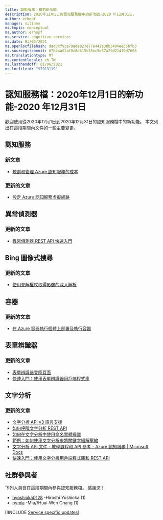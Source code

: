 ```yaml
---
title: 認知服務：檔的新功能
description: 2020年12月1日的認知服務檔中的新功能-2020 年12月31日。
author: erhopf
manager: nitinme
ms.topic: conceptual
ms.author: erhopf
ms.service: cognitive-services
ms.date: 01/05/2021
ms.openlocfilehash: dad3cf9ce79ade827e77e442a38b3404ee35bfb3
ms.sourcegitcommit: 67b44a02af0c8d615b35ec5e57a29d21419d7668
ms.translationtype: MT
ms.contentlocale: zh-TW
ms.lasthandoff: 01/06/2021
ms.locfileid: "97913119"
---
```

# <a name="cognitive-services-docs-whats-new-for-december-1-2020---december-31-2020"></a>認知服務檔：2020年12月1日的新功能-2020 年12月31日

歡迎使用從2020年12月1日到2020年12月31日的認知服務檔中的新功能。 本文列出在這段期間內文件的一些主要變更。

## <a name="cognitive-services"></a>認知服務

### <a name="new-articles"></a>新文章

- [規劃和管理 Azure 認知服務的成本](plan-manage-costs.md)

### <a name="updated-articles"></a>更新的文章

- [設定 Azure 認知服務虛擬網路](cognitive-services-virtual-networks.md)

## <a name="anomaly-detector"></a>異常偵測器

### <a name="updated-articles"></a>更新的文章

- [異常偵測器 REST API 快速入門](https://docs.microsoft.com/azure/cognitive-services/anomaly-detector/quickstarts/client-libraries?tabs=windows&pivots=rest-api)

## <a name="bing-visual-search"></a>Bing 圖像式搜尋

### <a name="updated-articles"></a>更新的文章

- [使用見解權杖取得影像的深入解析](/azure/cognitive-services/bing-visual-search/use-insights-token.md)

## <a name="containers"></a>容器

### <a name="updated-articles"></a>更新的文章

- [在 Azure 容器執行個體上部署及執行容器](/azure/cognitive-services/containers/azure-container-instance-recipe.md)

## <a name="form-recognizer"></a>表單辨識器

### <a name="updated-articles"></a>更新的文章

- [表單辨識器登陸頁面](/azure/cognitive-services/form-recognizer/index.yml)
- [快速入門：使用表單辨識器用戶端程式庫](/azure/cognitive-services/form-recognizer/quickstarts/client-library.md)

## <a name="text-analytics"></a>文字分析

### <a name="updated-articles"></a>更新的文章

- [文字分析 API v3 語言支援](/azure/cognitive-services/text-analytics/language-support.md)
- [如何呼叫文字分析 REST API](/azure/cognitive-services/text-analytics/how-tos/text-analytics-how-to-call-api.md)
- [如何在文字分析中使用命名實體辨識](/azure/cognitive-services/text-analytics/how-tos/text-analytics-how-to-entity-linking.md)
- [範例：如何使用文字分析來將關鍵字組解壓縮](/azure/cognitive-services/text-analytics/how-tos/text-analytics-how-to-keyword-extraction.md)
- [文字分析 API 文件 - 教學課程和 API 參考 - Azure 認知服務 | Microsoft Docs](/azure/cognitive-services/text-analytics/index.yml)
- [快速入門：使用文字分析用戶端程式庫和 REST API](/azure/cognitive-services/text-analytics/quickstarts/client-libraries-rest-api.md)

## <a name="community-contributors"></a>社群參與者

下列人員會在這段期間內參與認知服務檔。 感謝您！

- [hyoshioka0128](https://github.com/hyoshioka0128) -Hiroshi Yoshioka (1) 
- [pymia](https://github.com/pymia) -Mia//Huai-Wen Chang (1) 

[!INCLUDE [Service specific updates](./includes/service-specific-updates.md)]
